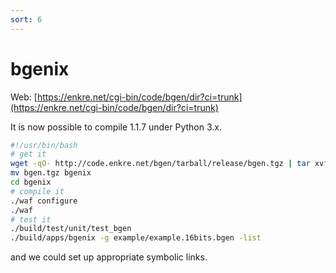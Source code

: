 ```yaml
---
sort: 6
---
```


# bgenix

Web: [https://enkre.net/cgi-bin/code/bgen/dir?ci=trunk](https://enkre.net/cgi-bin/code/bgen/dir?ci=trunk)

It is now possible to compile 1.1.7 under Python 3.x.

```bash
#!/usr/bin/bash
# get it
wget -qO- http://code.enkre.net/bgen/tarball/release/bgen.tgz | tar xvfz -
mv bgen.tgz bgenix
cd bgenix
# compile it
./waf configure
./waf
# test it
./build/test/unit/test_bgen
./build/apps/bgenix -g example/example.16bits.bgen -list
```

and we could set up appropriate symbolic links.
